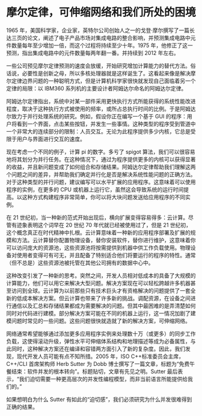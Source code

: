 # 摩尔定律，可伸缩网络和我们所处的困境

1965 年，美国科学家，企业家，英特尔公司创始人之一的戈登·摩尔撰写了一篇长达三页的论文，阐述了电子产品市场对集成电路的整合影响，并预测集成电路中元件数量每年至少增加一倍，而这个过程将持续至少十年。1975 年，他修正了这一预测，指出集成电路中的元件数量每两年翻一番。并持续到 2012 年左右。

一些公司预见摩尔定律预测的速度会放缓，开始研究增加计算能力的替代方法。俗话说，必要性是创新之母，所以多核处理器就是这样诞生了。这看起来像是解决摩尔定律边界问题的一种聪明方式，但是计算机科学家很快就发现自己面临着另一个定律的局限：以 IBM360 系列机的主要设计者阿姆达尔命名的阿姆达尔定律。

阿姆达尔定律指出，系统中对某一部件采用更快执行方式所能获得的系统性能改进程度，取决于这种执行方式被使用的频率，或所占总执行时间的比例。于是阿姆达尔致力于并行处理系统的研究。例如，假设你正在编写一个基于 GUI 的程序：用户将看到一个界面，点击某些按钮，并发生一些事情。这种类型的程序受到管道中一个非常大的连续部分的限制：人员交互。无论为此程序提供多少内核，它总是受限于用户与界面进行交互的速度。

现在考虑一个不同的例子，计算 pi 的数字。多亏了 spigot 算法，我们可以很容易地将其划分为并行任务。在这种情况下，通过为程序提供更多的内核可以获得显著的收益，并且新问题变成了如何组合和存储结果。阿姆达尔定律帮助我们理解这两个问题之间的差异，并帮助我们确定并行化是否是解决系统性能问题的正确方法。对于这种类型的并行问题，建议编写可以水平扩展的应用程序。这意味着可以使用程序的实例，在更多的 CPU 或机器上运行它，虽然这会导致系统的运行时间提高。以这种方式构建程序非常简单，你可以将大块问题发送给应用程序的不同实例。

在 21 世纪初，当一种新的范式开始出现后，横向扩展变得容易得多：云计算。尽管有迹象表明这个词早在 20 世纪 70 年代就已经被使用过了，但是 21 世纪初，这个概念真正在时代精神中扎根。云计算意味着一种新的应用程序部署及扩展的规模和方法。云计算替你配置物理设备，替你安装软件，替你进行维护，这意味着你可以访问庞大的资源池，这些资源池将按需提供到机器中供工作负载使用。物理设备对使用者变得可有可无，并且配备了特别适合他们将要运行的程序的特性。通常（但不总是）这些资源池被托管在其他公司拥有的数据中心中。

这种改变引发了一种新的思考。突然之间，开发人员相对低成本的具备了大规模的计算能力，他们可以用它来解决大型问题。解决方案现在可以轻松跨越许多机器甚至访问到全球。云计算为以前那些只有技术巨头才有资格解决的问题提供了一套全新的低成本解决方案。但云计算也带来了许多新的挑战。调配资源，在设备之间进行通信以及汇总和存储结果都成为需要解决的问题。但其中最困难的是弄清楚如何同时对代码进行建模。部分解决方案可能在不同的机器上运行，这一情况加剧了建模问题时常见的一些问题。这些问题很快就造就了新的解决方案，可伸缩网络。

网络通常希望能够通过添加更多应用程序实例来处理数十万（或更多）的同步工作负载，这使得滚动升级，弹性水平可伸缩体系结构和地理描述等成为必备属性，与此同时，这种解决方案还在编译和容错两方面引入了新的复杂度。因此，我们发现，现代开发人员可能有点不知所措。2005 年，ISO C++标准委员会主席，C++/CLI 首席架构师 Herb Sutter 为 Dobb 博士撰写了一篇文章，标题为“免费午餐结束：软件并发的根本转向”。标题贴切，文章有先见之明。Sutter 最后表示，“我们迫切需要一种更高层次的并发性编程模型，而非当前语言所能提供给我们的。”

如果想明白为什么 Sutter 有如此的“迫切感”，我们必须研究为什么并发很难得到正确的结果。
